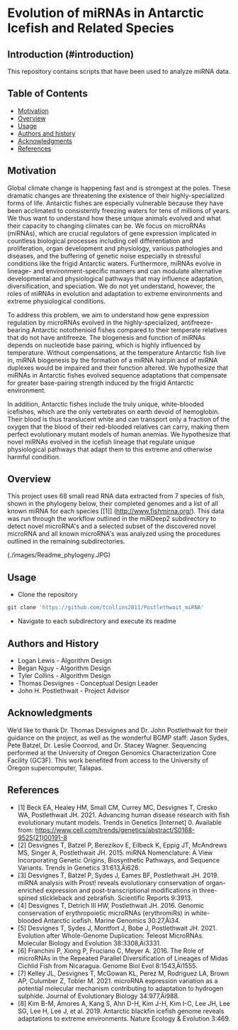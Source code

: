 Evolution of miRNAs in Antarctic Icefish and Related Species
=================================================

## Introduction (#introduction)

This repository contains scripts that have been used to analyze miRNA data.

Table of Contents 
-----------------
* [Motivation](#motivation)
* [Overview](#overview)
* [Usage](#usage)
* [Authors and history](#authors-and-history)
* [Acknowledgments](#acknowledgments)
* [References](#references)

## Motivation

Global climate change is happening fast and is strongest at the poles. These dramatic changes are threatening the existence of their highly-specialized forms of life. Antarctic fishes are especially vulnerable because they have been acclimated to consistently freezing waters for tens of millions of years. We thus want to understand how these unique animals evolved and what their capacity to changing climates can be. We focus on microRNAs (miRNAs), which are crucial regulators of gene expression implicated in countless biological processes including cell differentiation and proliferation, organ development and physiology, various pathologies and diseases, and the buffering of genetic noise especially in stressful conditions like the frigid Antarctic waters. Furthermore, miRNAs evolve in lineage- and environment-specific manners and can modulate alternative developmental and physiological pathways that may influence adaptation, diversification, and speciation. We do not yet understand, however, the roles of miRNAs in evolution and adaptation to extreme environments and extreme physiological conditions. 

To address this problem, we aim to understand how gene expression regulation by microRNAs evolved in the highly-specialized, antifreeze-bearing Antarctic notothenioid fishes compared to their temperate relatives that do not have antifreeze. The biogenesis and function of miRNAs depends on nucleotide base pairing, which is highly influenced by temperature. Without compensations, at the temperature Antarctic fish live in, miRNA biogenesis by the formation of a miRNA hairpin and of miRNA duplexes would be impaired and their function altered. We hypothesize that miRNAs in Antarctic fishes evolved sequence adaptations that compensate for greater base-pairing strength induced by the frigid Antarctic environment.

In addition, Antarctic fishes include the truly unique, white-blooded icefishes, which are the only vertebrates on earth devoid of hemoglobin. Their blood is thus translucent white and can transport only a fraction of the oxygen that the blood of their red-blooded relatives can carry, making them perfect evolutionary mutant models of human anemias. We hypothesize that novel miRNAs evolved in the icefish lineage that regulate unique physiological pathways that adapt them to this extreme and otherwise harmful condition.

## Overview

This project uses 68 small read RNA data extracted from 7 species of fish, shown in the phylogeny below, their completed genomes and a list of all known miRNA for each species [[1]] (http://www.fishmirna.org/). This data was run through the workflow outlined in the miRDeep2 subdirectory to detect novel microRNA's and a selected subset of the discovered novel microRNA and all known microRNA's was analyzed using the procedures outlined in the remaining subdirectories. 

(./images/Readme_phylogeny.JPG)

## Usage
- Clone the repository
```bash
git clone 'https://github.com/tcollins2011/Postlethwait_miRNA'
```
- Navigate to each subdirectory and execute its readme 

## Authors and History

* Logan Lewis - Algorithm Design
* Began Nguy - Algorithm Design
* Tyler Collins - Algorithm Design
* Thomas Desvignes - Conceptual Design Leader
* John H. Postlethwait - Project Advisor

## Acknowledgments

We’d like to thank Dr. Thomas Desvignes and Dr. John Postlethwait for their guidance on the project, as well as the wonderful BGMP staff: Jason Sydes, Pete Batzel, Dr. Leslie Coonrod, and Dr. Stacey Wagner.
Sequencing performed at the University of Oregon Genomics Characterization Core Facility (GC3F). This work benefited from access to the University of Oregon supercomputer, Talapas.
 
## References 
- [1] Beck EA, Healey HM, Small CM, Currey MC, Desvignes T, Cresko WA, Postlethwait JH. 2021. Advancing human disease research with fish evolutionary mutant models. Trends in Genetics [Internet] 0. Available from: https://www.cell.com/trends/genetics/abstract/S0168-9525(21)00191-8
- [2] Desvignes T, Batzel P, Berezikov E, Eilbeck K, Eppig JT, McAndrews MS, Singer A, Postlethwait JH. 2015. miRNA Nomenclature: A View Incorporating Genetic Origins, Biosynthetic Pathways, and Sequence Variants. Trends in Genetics 31:613‚Äì626.
- [3] Desvignes T, Batzel P, Sydes J, Eames BF, Postlethwait JH. 2019. miRNA analysis with Prost! reveals evolutionary conservation of organ-enriched expression and post-transcriptional modifications in three-spined stickleback and zebrafish. Scientific Reports 9:3913.
- [4] Desvignes T, Detrich III HW, Postlethwait JH. 2016. Genomic conservation of erythropoietic microRNAs (erythromiRs) in white-blooded Antarctic icefish. Marine Genomics 30:27‚Äì34.
- [5] Desvignes T, Sydes J, Montfort J, Bobe J, Postlethwait JH. 2021. Evolution after Whole-Genome Duplication: Teleost MicroRNAs. Molecular Biology and Evolution 38:3308‚Äì3331.
- [6] Franchini P, Xiong P, Fruciano C, Meyer A. 2016. The Role of microRNAs in the Repeated Parallel Diversification of Lineages of Midas Cichlid Fish from Nicaragua. Genome Biol Evol 8:1543‚Äì1555.
- [7] Kelley JL, Desvignes T, McGowan KL, Perez M, Rodriguez LA, Brown AP, Culumber Z, Tobler M. 2021. microRNA expression variation as a potential molecular mechanism contributing to adaptation to hydrogen sulphide. Journal of Evolutionary Biology 34:977‚Äì988.
- [8] Kim B-M, Amores A, Kang S, Ahn D-H, Kim J-H, Kim I-C, Lee JH, Lee SG, Lee H, Lee J, et al. 2019. Antarctic blackfin icefish genome reveals adaptations to extreme environments. Nature Ecology & Evolution 3:469.